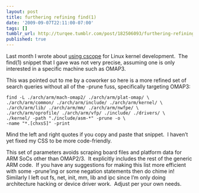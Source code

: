 ```yaml
---
layout: post
title: furthering refining find(1)
date: '2009-09-07T22:11:00-07:00'
tags: []
tumblr_url: http://turqee.tumblr.com/post/182506093/furthering-refining-find-1
published: true
---
```

Last month I wrote about [using cscope](http://deferred.io/posts/use-cscope-to-navigate-your-code-no-srsly-use/) for Linux kernel development.  The find(1) snippet that I gave was not very precise, assuming one is only interested in a specific machine such as OMAP3.

This was pointed out to me by a coworker so here is a more refined set of search queries without all of the -prune fuss, specifically targeting OMAP3:

```
find -L ./arch/arm/mach-omap2/ ./arch/arm/plat-omap/ \
./arch/arm/common/ ./arch/arm/include/ ./arch/arm/kernel/ \
./arch/arm/lib/ ./arch/arm/mm/ ./arch/arm/nwfpe/ \
./arch/arm/oprofile/ ./arch/arm/vfp/ ./include/ ./drivers/ \
./kernel/ -path "./include/asm-*" -prune -o \
-name "*.[chxsS]" -print
```

Mind the left and right quotes if you copy and paste that snippet.  I haven’t yet fixed my CSS to be more code-friendly.

This set of parameters avoids scraping board files and platform data for ARM SoCs other than OMAP2/3.  It explicitly includes the rest of the generic ARM code.  If you have any suggestions for making this list more efficient with some -prune’ing or some negation statements then do chime in!  Similarly I left out fs, net, init, mm, lib and ipc since I’m only doing architecture hacking or device driver work.  Adjust per your own needs.

